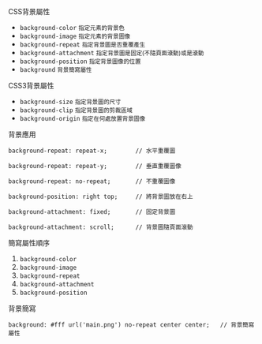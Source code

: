 CSS背景屬性
- `background-color` <small>指定元素的背景色</small>
- `background-image` <small>指定元素的背景圖像</small>
- `background-repeat` <small>指定背景圖是否重覆產生</small>
- `background-attachment` <small>指定背景圖是固定(不隨頁面滾動)或是滾動</small>
- `background-position` <small>指定背景圖像的位置</small>
- `background` <small>背景簡寫屬性</small>

CSS3背景屬性
- `background-size` <small>指定背景圖的尺寸</small>
- `background-clip` <small>指定背景圖的剪裁區域</small>
- `background-origin` <small>指定在何處放置背景圖像</small>

背景應用
```
background-repeat: repeat-x;		// 水平重覆圖
```

```
background-repeat: repeat-y;		// 垂直重覆圖像
```

```
background-repeat: no-repeat;		// 不重覆圖像
```

```
background-position: right top;		// 將背景圖放在右上
```

```
background-attachment: fixed;		// 固定背景圖
```

```
background-attachment: scroll;		// 背景圖隨頁面滾動
```

簡寫屬性順序
1. `background-color`
2. `background-image`
3. `background-repeat`
4. `background-attachment`
5. `background-position`

背景簡寫
```
background: #fff url('main.png') no-repeat center center;	// 背景簡寫屬性
```